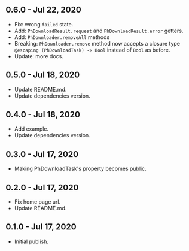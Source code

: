 ## 0.6.0 - Jul 22, 2020

*   Fix: wrong `failed` state.
*   Add: `PhDownloadResult.request` and `PhDownloadResult.error` getters.
*   Add: `PhDownloader.removeAll` methods
*   Breaking: `PhDownloader.remove` method now accepts a closure type `@escaping (PhDownloadTask) -> Bool` instead of `Bool` as before.
*   Update: more docs.

## 0.5.0 - Jul 18, 2020

*   Update README.md.
*   Update dependencies version.

## 0.4.0 - Jul 18, 2020

*   Add example.
*   Update dependencies version.

## 0.3.0 - Jul 17, 2020

*   Making PhDownloadTask's property becomes public.

## 0.2.0 - Jul 17, 2020

*   Fix home page url.
*   Update README.md.

## 0.1.0 - Jul 17, 2020

*   Initial publish.